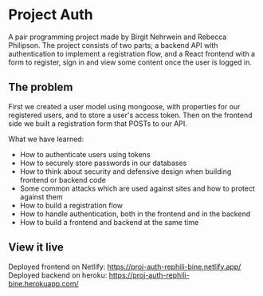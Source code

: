 # Project Auth

A pair programming project made by Birgit Nehrwein and Rebecca Philipson.
The project consists of two parts; a backend API with authentication to implement a registration flow, and a React frontend with a form to register, sign in and view some content once the user is logged in.

## The problem

First we created a user model using mongoose, with properties for our registered users, and to store a user's access token. Then on the frontend side we built a registration form that POSTs to our API.

What we have learned:

- How to authenticate users using tokens
- How to securely store passwords in our databases
- How to think about security and defensive design when building frontend or backend code
- Some common attacks which are used against sites and how to protect against them
- How to build a registration flow
- How to handle authentication, both in the frontend and in the backend
- How to build a frontend and backend at the same time

## View it live

Deployed frontend on Netlify: https://proj-auth-rephili-bine.netlify.app/
Deployed backend on heroku: https://proj-auth-rephili-bine.herokuapp.com/
